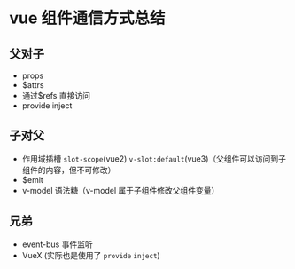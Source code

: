 # vue 组件通信方式总结

## 父对子

- props
- $attrs
- 通过$refs 直接访问
- provide inject

## 子对父

- 作用域插槽 `slot-scope`(vue2) `v-slot:default`(vue3)（父组件可以访问到子组件的内容，但不可修改）
- $emit
- v-model 语法糖（v-model 属于子组件修改父组件变量）

## 兄弟

- event-bus 事件监听
- VueX (实际也是使用了 `provide` `inject`)
